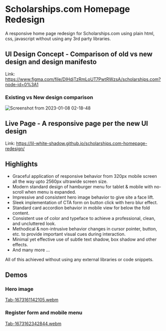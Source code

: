 # Scholarships.com Homepage Redesign
A responsive home page redesign for Scholarships.com using plain html, css, javascript without using any 3rd party libraries.



## UI Design Concept - Comparison of old vs new design and design manifesto
Link: https://www.figma.com/file/DlHdjTzRmLoUT7PwtRWzsA/scholarships.com?node-id=0%3A1


### Existing vs New design comparison 
![Screenshot from 2023-01-08 02-18-48](https://user-images.githubusercontent.com/96262157/211186838-d4f1e3ba-0cf1-45b9-84e6-3c3defb9de42.png)


## Live Page - A responsive page per the new UI design
Link: https://lil-white-shadow.github.io/scholarships.com-homepage-redesign/

## Highlights
- Graceful application of responsive behavior from 320px mobile screen all the way upto 2560px ultrawide screen size.
- Modern standard design of hamburger menu for tablet & mobile with no-scroll when menu is expanded.
- Impressive and consistent hero image behavior to give site a face lift.
- Sleek implementation of CTA form on  button click with hero blur effect.
- Standard card accordion behavior in mobile view for below the fold content.
- Consistent use of color and typeface to achieve a professional, clean, and uncluttered look.
- Methodical & non-intrusive behavior changes in cursor pointer, button, etc. to provide important visual cues during interaction. 
- Minimal yet effective use of subtle text shadow, box shadow and other effects.
- And many more ... 

 All of this achieved without using any external libraries or code snippets.
 
 ## Demos
 
 ### Hero image
 [Tab-1673161142105.webm](https://user-images.githubusercontent.com/96262157/211184426-cfcc1fdf-8664-4a1c-a268-02f9552bd022.webm)

 ### Register form and mobile menu
 [Tab-1673162342844.webm](https://user-images.githubusercontent.com/96262157/211185041-f904a7fa-3564-425d-ba04-b6625f05d17b.webm)
 

 
